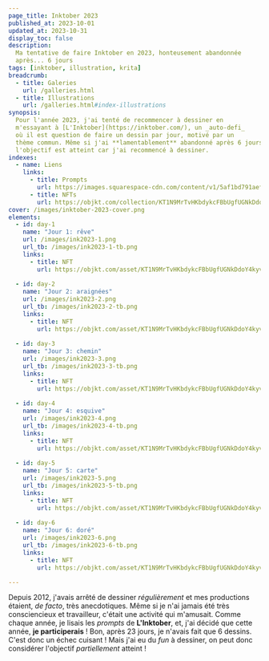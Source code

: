 ```yaml
---
page_title: Inktober 2023
published_at: 2023-10-01
updated_at: 2023-10-31
display_toc: false
description:
  Ma tentative de faire Inktober en 2023, honteusement abandonnée 
  après... 6 jours
tags: [inktober, illustration, krita]
breadcrumb:
  - title: Galeries
    url: /galleries.html
  - title: Illustrations
    url: /galleries.html#index-illustrations
synopsis:
  Pour l'année 2023, j'ai tenté de recommencer à dessiner en
  m'essayant à [L'Inktober](https://inktober.com/), un _auto-defi_ 
  où il est question de faire un dessin par jour, motivé par un 
  thème commun. Même si j'ai **lamentablement** abandonné après 6 jours, 
  l'objectif est atteint car j'ai recommencé à dessiner.
indexes:
  - name: Liens
    links:
      - title: Prompts
        url: https://images.squarespace-cdn.com/content/v1/5af1bd791aef1d143f85e67e/79397039-375a-44d9-bd12-e5a1fe566c4f/2023promptlist.jpg?format=2500w
      - title: NFTs
        url: https://objkt.com/collection/KT1N9MrTvHKbdykcFBbUgfUGNkDdoY4kyvcA
cover: /images/inktober-2023-cover.png
elements:
  - id: day-1
    name: "Jour 1: rêve"
    url: /images/ink2023-1.png
    url_tb: /images/ink2023-1-tb.png
    links:
      - title: NFT
        url: https://objkt.com/asset/KT1N9MrTvHKbdykcFBbUgfUGNkDdoY4kyvcA/0
        
  - id: day-2
    name: "Jour 2: araignées"
    url: /images/ink2023-2.png
    url_tb: /images/ink2023-2-tb.png
    links:
      - title: NFT
        url: https://objkt.com/asset/KT1N9MrTvHKbdykcFBbUgfUGNkDdoY4kyvcA/1
        
  - id: day-3
    name: "Jour 3: chemin"
    url: /images/ink2023-3.png
    url_tb: /images/ink2023-3-tb.png
    links:
      - title: NFT
        url: https://objkt.com/asset/KT1N9MrTvHKbdykcFBbUgfUGNkDdoY4kyvcA/2
        
  - id: day-4
    name: "Jour 4: esquive"
    url: /images/ink2023-4.png
    url_tb: /images/ink2023-4-tb.png
    links:
      - title: NFT
        url: https://objkt.com/asset/KT1N9MrTvHKbdykcFBbUgfUGNkDdoY4kyvcA/3
        
  - id: day-5
    name: "Jour 5: carte"
    url: /images/ink2023-5.png
    url_tb: /images/ink2023-5-tb.png
    links:
      - title: NFT
        url: https://objkt.com/asset/KT1N9MrTvHKbdykcFBbUgfUGNkDdoY4kyvcA/4
        
  - id: day-6
    name: "Jour 6: doré"
    url: /images/ink2023-6.png
    url_tb: /images/ink2023-6-tb.png
    links:
      - title: NFT
        url: https://objkt.com/asset/KT1N9MrTvHKbdykcFBbUgfUGNkDdoY4kyvcA/5

---
```


Depuis 2012, j'avais arrêté de dessiner _régulièrement_ et mes
productions étaient, _de facto_, très anecdotiques. Même si je n'ai
jamais été très consciencieux et travailleur, c'était une activité qui
m'amusait. Comme chaque année, je lisais les _prompts_ de
**L'Inktober**, et, j'ai décidé que cette année, **je participerais**
! Bon, après 23 jours, je n'avais fait que 6 dessins. C'est donc un
échec cuisant ! Mais j'ai eu du _fun_ à dessiner, on peut donc
considérer l'objectif _partiellement_ atteint !

